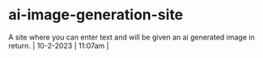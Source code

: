 # ai-image-generation-site

A site where you can enter text and will be given an ai generated image in return. | 10-2-2023 | 11:07am |